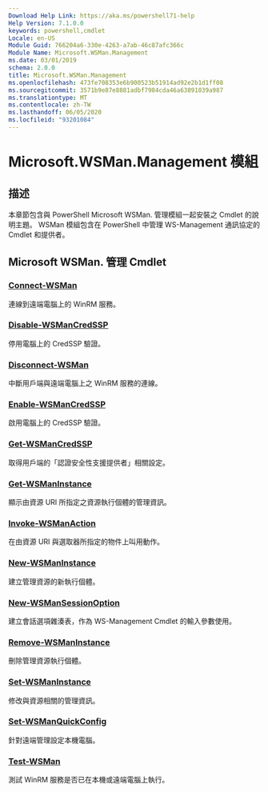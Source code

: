 ```yaml
---
Download Help Link: https://aka.ms/powershell71-help
Help Version: 7.1.0.0
keywords: powershell,cmdlet
Locale: en-US
Module Guid: 766204a6-330e-4263-a7ab-46c87afc366c
Module Name: Microsoft.WSMan.Management
ms.date: 03/01/2019
schema: 2.0.0
title: Microsoft.WSMan.Management
ms.openlocfilehash: 473fe708353e6b900523b51914ad92e2b1d1ff08
ms.sourcegitcommit: 3571b9e87e8881adbf7984cda46a63891039a987
ms.translationtype: MT
ms.contentlocale: zh-TW
ms.lasthandoff: 06/05/2020
ms.locfileid: "93201084"
---
```

# Microsoft.WSMan.Management 模組

## 描述

本章節包含與 PowerShell Microsoft WSMan. 管理模組一起安裝之 Cmdlet 的說明主題。 WSMan 模組包含在 PowerShell 中管理 WS-Management 通訊協定的 Cmdlet 和提供者。

## Microsoft WSMan. 管理 Cmdlet

### [Connect-WSMan](Connect-WSMan.md)
連線到遠端電腦上的 WinRM 服務。

### [Disable-WSManCredSSP](Disable-WSManCredSSP.md)
停用電腦上的 CredSSP 驗證。

### [Disconnect-WSMan](Disconnect-WSMan.md)
中斷用戶端與遠端電腦上之 WinRM 服務的連線。

### [Enable-WSManCredSSP](Enable-WSManCredSSP.md)
啟用電腦上的 CredSSP 驗證。

### [Get-WSManCredSSP](Get-WSManCredSSP.md)
取得用戶端的「認證安全性支援提供者」相關設定。

### [Get-WSManInstance](Get-WSManInstance.md)
顯示由資源 URI 所指定之資源執行個體的管理資訊。

### [Invoke-WSManAction](Invoke-WSManAction.md)
在由資源 URI 與選取器所指定的物件上叫用動作。

### [New-WSManInstance](New-WSManInstance.md)
建立管理資源的新執行個體。

### [New-WSManSessionOption](New-WSManSessionOption.md)
建立會話選項雜湊表，作為 WS-Management Cmdlet 的輸入參數使用。

### [Remove-WSManInstance](Remove-WSManInstance.md)
刪除管理資源執行個體。

### [Set-WSManInstance](Set-WSManInstance.md)
修改與資源相關的管理資訊。

### [Set-WSManQuickConfig](Set-WSManQuickConfig.md)
針對遠端管理設定本機電腦。

### [Test-WSMan](Test-WSMan.md)
測試 WinRM 服務是否已在本機或遠端電腦上執行。

